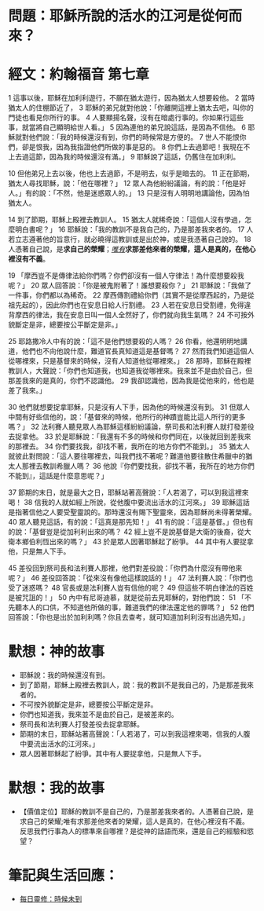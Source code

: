 # 問題：耶穌所說的活水的江河是從何而來？

# 經文：約翰福音 第七章

1 這事以後，耶穌在加利利遊行，不願在猶太遊行，因為猶太人想要殺他。 2 當時猶太人的住棚節近了， 3 耶穌的弟兄就對他說：「你離開這裡上猶太去吧，叫你的門徒也看見你所行的事。 4 人要顯揚名聲，沒有在暗處行事的。你如果行這些事，就當將自己顯明給世人看。」 5 因為連他的弟兄說這話，是因為不信他。 6 耶穌就對他們說：「我的時候還沒有到，你們的時候常是方便的。 7 世人不能恨你們，卻是恨我，因為我指證他們所做的事是惡的。 8 你們上去過節吧！我現在不上去過這節，因為我的時候還沒有滿。」 9 耶穌說了這話，仍舊住在加利利。

10 但他弟兄上去以後，他也上去過節，不是明去，似乎是暗去的。 11 正在節期，猶太人尋找耶穌，說：「他在哪裡？」 12 眾人為他紛紛議論，有的說：「他是好人。」有的說：「不然，他是迷惑眾人的。」 13 只是沒有人明明地講論他，因為怕猶太人。

14 到了節期，耶穌上殿裡去教訓人。 15 猶太人就稀奇說：「這個人沒有學過，怎麼明白書呢？」 16 耶穌說：「我的教訓不是我自己的，乃是那差我來者的。 17 人若立志遵著他的旨意行，就必曉得這教訓或是出於神，或是我憑著自己說的。 18 人憑著自己說，是**求自己的榮耀**；[*唯有*](https://biblehub.com/parallel/john/7-18.htm)**求那差他來者的榮耀，這人是真的，在他心裡沒有不義**。

19 「摩西豈不是傳律法給你們嗎？你們卻沒有一個人守律法！為什麼想要殺我呢？」 20 眾人回答說：「你是被鬼附著了！誰想要殺你？」 21 耶穌說：「我做了一件事，你們都以為稀奇。 22 摩西傳割禮給你們（其實不是從摩西起的，乃是從祖先起的），因此你們也在安息日給人行割禮。 23 人若在安息日受割禮，免得違背摩西的律法，我在安息日叫一個人全然好了，你們就向我生氣嗎？ 24 不可按外貌斷定是非，總要按公平斷定是非。」

25 耶路撒冷人中有的說：「這不是他們想要殺的人嗎？ 26 你看，他還明明地講道，他們也不向他說什麼，難道官長真知道這是基督嗎？ 27 然而我們知道這個人從哪裡來，只是基督來的時候，沒有人知道他從哪裡來。」 28 那時，耶穌在殿裡教訓人，大聲說：「你們也知道我，也知道我從哪裡來。我來並不是由於自己，但那差我來的是真的，你們不認識他。 29 我卻認識他，因為我是從他來的，他也是差了我來。」

30 他們就想要捉拿耶穌，只是沒有人下手，因為他的時候還沒有到。 31 但眾人中間有好些信他的，說：「基督來的時候，他所行的神蹟豈能比這人所行的更多嗎？」 32 法利賽人聽見眾人為耶穌這樣紛紛議論，祭司長和法利賽人就打發差役去捉拿他。 33 於是耶穌說：「我還有不多的時候和你們同在，以後就回到差我來的那裡去。 34 你們要找我，卻找不著，我所在的地方你們不能到。」 35 猶太人就彼此對問說：「這人要往哪裡去，叫我們找不著呢？難道他要往散住希臘中的猶太人那裡去教訓希臘人嗎？ 36 他說『你們要找我，卻找不著，我所在的地方你們不能到』，這話是什麼意思呢？」

37 節期的末日，就是最大之日，耶穌站著高聲說：「人若渴了，可以到我這裡來喝！ 38 信我的人就如經上所說，從他腹中要流出活水的江河來。」 39 耶穌這話是指著信他之人要受聖靈說的。那時還沒有賜下聖靈來，因為耶穌尚未得著榮耀。 40 眾人聽見這話，有的說：「這真是那先知！」 41 有的說：「這是基督。」但也有的說：「基督豈是從加利利出來的嗎？ 42 經上豈不是說基督是大衛的後裔，從大衛本鄉伯利恆出來的嗎？」 43 於是眾人因著耶穌起了紛爭。 44 其中有人要捉拿他，只是無人下手。

45 差役回到祭司長和法利賽人那裡，他們對差役說：「你們為什麼沒有帶他來呢？」 46 差役回答說：「從來沒有像他這樣說話的！」 47 法利賽人說：「你們也受了迷惑嗎？ 48 官長或是法利賽人豈有信他的呢？ 49 但這些不明白律法的百姓是被咒詛的！」 50 內中有尼哥迪慕，就是從前去見耶穌的，對他們說： 51 「不先聽本人的口供，不知道他所做的事，難道我們的律法還定他的罪嗎？」 52 他們回答說：「你也是出於加利利嗎？你且去查考，就可知道加利利沒有出過先知。」

# 默想：神的故事
+ 耶穌說：我的時候還沒有到。
+ 到了節期，耶穌上殿裡去教訓人，說：我的教訓不是我自己的，乃是那差我來者的。
+ 不可按外貌斷定是非，總要按公平斷定是非。
+ 你們也知道我，我來並不是由於自己，是被差來的。
+ 祭司長和法利賽人打發差役去捉拿耶穌。
+ 節期的末日，耶穌站著高聲說：「人若渴了，可以到我這裡來喝，信我的人腹中要流出活水的江河來。」
+ 眾人因著耶穌起了紛爭。其中有人要捉拿他，只是無人下手。

# 默想：我的故事
+ 【價值定位】耶穌的教訓不是自己的，乃是那差我來者的。人憑著自己說，是求自己的榮耀;唯有求那差他來者的榮耀，這人是真的，在他心裡沒有不義。反思我們行事為人的標準來自哪裡？是從神的話語而來，還是自己的經驗和慾望？

# 筆記與生活回應：
+ [每日靈修：時候未到](http://bibleplan.github.io/sharing/zhuolin/day4-wk96-sharing.html)
